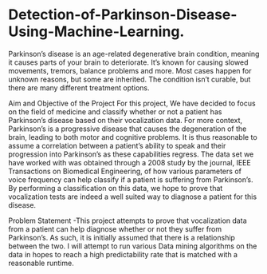# Detection-of-Parkinson-Disease-Using-Machine-Learning.
Parkinson’s disease is an age-related degenerative brain condition, meaning it causes parts of your brain to deteriorate. It’s known for causing slowed movements, tremors, balance problems and more. Most cases happen for unknown reasons, but some are inherited. The condition isn’t curable, but there are many different treatment options. 





Aim and Objective of the Project For this project, We have decided to focus on the field of medicine and classify whether or not a patient has Parkinson’s disease based on their vocalization data. For more context, Parkinson’s is a progressive disease that causes the degeneration of the brain, leading to both motor and cognitive problems. It is thus reasonable to assume a correlation between a patient’s ability to speak and their progression into Parkinson’s as these capabilities regress. The data set we have worked with was obtained through a 2008 study by the journal, IEEE Transactions on Biomedical Engineering, of how various parameters of voice frequency can help classify if a patient is suffering from Parkinson’s. By performing a classification on this data, we hope to prove that vocalization tests are indeed a well suited way to diagnose a patient for this disease.





Problem Statement -This project attempts to prove that vocalization data from a patient can help diagnose whether or not they suffer from Parkinson’s. As such, it is initially assumed that there is a relationship between the two. I will attempt to run various Data mining algorithms on the data in hopes to reach a high predictability rate that is matched with a reasonable runtime.
